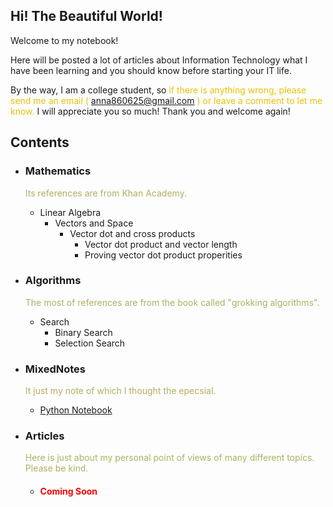 <style>
.highlight1{
    color: #EAC100;
}
.highlight2{
    color: #AFAF61;
}
.comingsoon{
    color: red;
}
</style>

## Hi! The Beautiful World!
Welcome to my notebook!

Here will be posted a lot of articles about Information Technology what I have been learning and you should know before starting your IT life.

By the way, I am a college student, so <font class="highlight1">if there is anything wrong, please send me an email (</font> <anna860625@gmail.com> <font class="highlight1">) or leave a comment to let me know.</font> I will appreciate you so much! Thank you and welcome again!


## Contents

* ### Mathematics
    <font class="highlight2">Its references are from Khan Academy.</font>
    * Linear Algebra
      * Vectors and Space
        * Vector dot and cross products
          * Vector dot product and vector length
          * Proving vector dot product properities

* ### Algorithms
    <font class="highlight2">The most of references are from the book called "grokking algorithms".</font>
    * Search
      * Binary Search
      * Selection Search

* ### MixedNotes
    <font class="highlight2">It just my note of which I thought the epecsial.</font>
    * [Python Notebook](mixednotes/Python.md)

* ### Articles
    <font class="highlight2">Here is just about my personal point of views of many different topics. Please be kind.</font>
    <br/>
    * <h4><font class="comingsoon">Coming Soon</font></h4>

<!--
### Python

Markdown is a lightweight and easy-to-use syntax for styling your writing. It includes conventions for

```markdown
Syntax highlighted code block

# Header 1
## Header 2
### Header 3

- Bulleted
- List

1. Numbered
2. List

**Bold** and _Italic_ and `Code` text

[Link](url) and ![Image](src)
```

For more details see [GitHub Flavored Markdown](https://guides.github.com/features/mastering-markdown/).

### Jekyll Themes

Your Pages site will use the layout and styles from the Jekyll theme you have selected in your [repository settings](https://github.com/anna0625/QuantumAnna/settings). The name of this theme is saved in the Jekyll `_config.yml` configuration file.

### Support or Contact

Having trouble with Pages? Check out our [documentation](https://help.github.com/categories/github-pages-basics/) or [contact support](https://github.com/contact) and we’ll help you sort it out.

-->